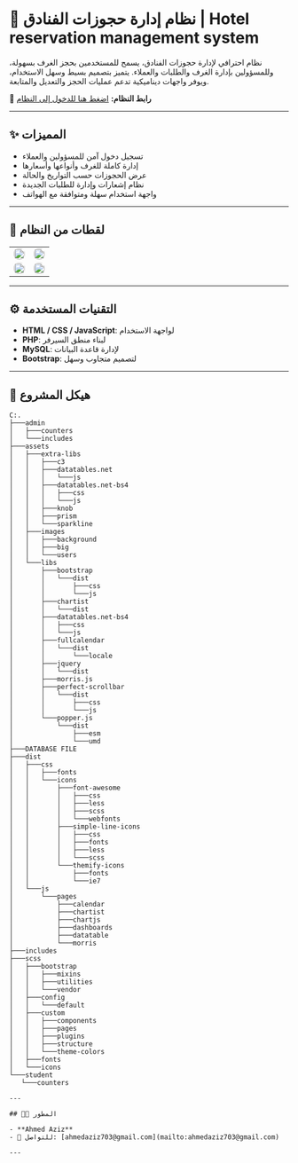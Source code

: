 # 🏨 نظام إدارة حجوزات الفنادق | Hotel reservation management system

نظام احترافي لإدارة حجوزات الفنادق، يسمح للمستخدمين بحجز الغرف بسهولة، وللمسؤولين بإدارة الغرف والطلبات والعملاء. يتميز بتصميم بسيط وسهل الاستخدام، ويوفر واجهات ديناميكية تدعم عمليات الحجز والتعديل والمتابعة.

🔗 **رابط النظام:** [اضغط هنا للدخول إلى النظام](https://ahmedazizalrages.kesug.com/hotel)

---

## ✨ المميزات

- تسجيل دخول آمن للمسؤولين والعملاء
- إدارة كاملة للغرف وأنواعها وأسعارها
- عرض الحجوزات حسب التواريخ والحالة
- نظام إشعارات وإدارة للطلبات الجديدة
- واجهة استخدام سهلة ومتوافقة مع الهواتف

---

## 📸 لقطات من النظام

<table>
  <tr>
    <td>
      <a href="https://postimg.cc/mz3X9mTd">
        <img src="https://i.postimg.cc/k4zkkHzd/image.png" width="100%" style="border-radius: 8px;">
      </a>
    </td>
    <td>
      <a href="https://postimg.cc/6T0b5bjq">
        <img src="https://i.postimg.cc/sDFkmt5Y/image.png" width="100%" style="border-radius: 8px;">
      </a>
    </td>
  </tr>
  <tr>
    <td>
      <a href="https://postimg.cc/5j1kJWmD">
        <img src="https://i.postimg.cc/v86RWQx8/image.png" width="100%" style="border-radius: 8px;">
      </a>
    </td>
    <td>
      <a href="https://postimg.cc/6ypj7Vg0">
        <img src="https://i.postimg.cc/GhkZ5qjZ/image.png" width="100%" style="border-radius: 8px;">
      </a>
    </td>
  </tr>
</table>

---

## ⚙️ التقنيات المستخدمة

- **HTML / CSS / JavaScript**: لواجهة الاستخدام
- **PHP**: لبناء منطق السيرفر
- **MySQL**: لإدارة قاعدة البيانات
- **Bootstrap**: لتصميم متجاوب وسهل

---

## 📁 هيكل المشروع

 ```
C:.
├───admin
│   ├───counters
│   └───includes
├───assets
│   ├───extra-libs
│   │   ├───c3
│   │   ├───datatables.net
│   │   │   └───js
│   │   ├───datatables.net-bs4
│   │   │   ├───css
│   │   │   └───js
│   │   ├───knob
│   │   ├───prism
│   │   └───sparkline
│   ├───images
│   │   ├───background
│   │   ├───big
│   │   └───users
│   └───libs
│       ├───bootstrap
│       │   └───dist
│       │       ├───css
│       │       └───js
│       ├───chartist
│       │   └───dist
│       ├───datatables.net-bs4
│       │   ├───css
│       │   └───js
│       ├───fullcalendar
│       │   └───dist
│       │       └───locale
│       ├───jquery
│       │   └───dist
│       ├───morris.js
│       ├───perfect-scrollbar
│       │   └───dist
│       │       ├───css
│       │       └───js
│       └───popper.js
│           └───dist
│               ├───esm
│               └───umd
├───DATABASE FILE
├───dist
│   ├───css
│   │   ├───fonts
│   │   └───icons
│   │       ├───font-awesome
│   │       │   ├───css
│   │       │   ├───less
│   │       │   ├───scss
│   │       │   └───webfonts
│   │       ├───simple-line-icons
│   │       │   ├───css
│   │       │   ├───fonts
│   │       │   ├───less
│   │       │   └───scss
│   │       └───themify-icons
│   │           ├───fonts
│   │           └───ie7
│   └───js
│       └───pages
│           ├───calendar
│           ├───chartist
│           ├───chartjs
│           ├───dashboards
│           ├───datatable
│           └───morris
├───includes
├───scss
│   ├───bootstrap
│   │   ├───mixins
│   │   ├───utilities
│   │   └───vendor
│   ├───config
│   │   └───default
│   ├───custom
│   │   ├───components
│   │   ├───pages
│   │   ├───plugins
│   │   ├───structure
│   │   └───theme-colors
│   ├───fonts
│   └───icons
└───student
    └───counters
   
---

## 🧑‍💻 المطور

- **Ahmed Aziz**
- 📧 للتواصل: [ahmedaziz703@gmail.com](mailto:ahmedaziz703@gmail.com)

---
